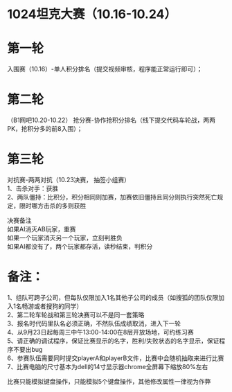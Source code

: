 # 1024坦克大赛（10.16-10.24）  
    
# 第一轮  
入围赛（10.16）-单人积分排名（提交视频审核，程序能正常运行即可）；

# 第二轮  
（B1网吧10.20-10.22） 抢分赛-协作抢积分排名（线下提交代码车轮战，两两PK，抢积分多的前8入围）；  

# 第三轮   
对抗赛-两两对抗（10.23决赛， 抽签小组赛）  
1、击杀对手：获胜  
2、两队僵持：比积分，积分相同则加赛，加赛依旧僵持且同分则执行突然死亡规定，限时哪方击杀的多则获胜  

决赛备注  
如果AI消灭AB玩家，重赛  
如果一个玩家消灭另一个玩家，立刻判胜负  
如果AI都没有了，两个玩家都存活，读秒结束，判积分  

    
# 备注：  
1、组队可跨子公司，但每队仅限加入1名其他子公司的成员（如搜狐的团队仅限加入1名畅游或者搜狗的同学）  
2、第二轮车轮战和第三轮决赛可以不是同一套策略  
3、报名时代码里队名必须正确，不然队伍成绩取消，进入下一轮  
4、从9月23日起每周三中午13:00-14:00在8层开放场地，可约练习赛  
5、请正确的调试程序，保证比赛显示的名字，胜利/失败状态的名字显示，保证程序不要出bug  
6、参赛队伍需要同时提交playerA和playerB文件，比赛中会随机抽取来进行比赛  
7、比赛电脑的尺寸基本为dell的14寸显示器chrome全屏幕下缩放80%左右
  
比赛只能模拟键盘操作，只能模拟5个键盘操作，其他修改属性一律视为作弊  

